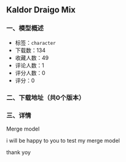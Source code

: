## Kaldor Draigo Mix
### 一、模型概述

- 标签：`character`
- 下载数：134
- 收藏人数：49
- 评论人数：1
- 评分人数：0
- 评分：0

### 二、下载地址（共0个版本）



### 三、详情
<p>Merge model</p><p>i will be happy to you to test my merge model</p><p>thank yoy</p>